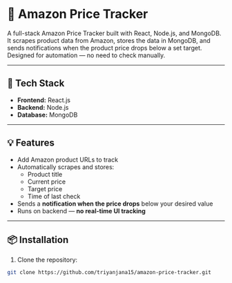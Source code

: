 # 🛒 Amazon Price Tracker

A full-stack Amazon Price Tracker built with React, Node.js, and MongoDB. It scrapes product data from Amazon, stores the data in MongoDB, and sends notifications when the product price drops below a set target. Designed for automation — no need to check manually.

---

## 🔧 Tech Stack

- **Frontend:** React.js
- **Backend:** Node.js
- **Database:** MongoDB

---

## 💡 Features

- Add Amazon product URLs to track
- Automatically scrapes and stores:
  - Product title
  - Current price
  - Target price
  - Time of last check
- Sends a **notification when the price drops** below your desired value
- Runs on backend — **no real-time UI tracking**

---

## 📦 Installation

1. Clone the repository:
```bash
git clone https://github.com/triyanjana15/amazon-price-tracker.git
